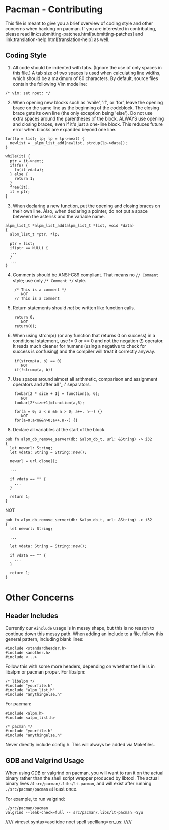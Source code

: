 # Pacman - Contributing

This file is meant to give you a brief overview of coding style and other
concerns when hacking on pacman. If you are interested in contributing, please
read link:submitting-patches.html[submitting-patches] and
link:translation-help.html[translation-help] as well.

## Coding Style

1.  All code should be indented with tabs. (Ignore the use of only spaces in
    this file.) A tab size of two spaces is used when calculating line widths,
    which should be a maximum of 80 characters. By default, source files
    contain the following Vim modeline:

```
/* vim: set noet: */
```

2.  When opening new blocks such as 'while', 'if', or 'for', leave the opening
    brace on the same line as the beginning of the codeblock. The closing brace
    gets its own line (the only exception being 'else'). Do not use extra
    spaces around the parentheses of the block. ALWAYS use opening and closing
    braces, even if it's just a one-line block. This reduces future error when
    blocks are expanded beyond one line.

```
for(lp = list; lp; lp = lp->next) {
  newlist = _alpm_list_add(newlist, strdup(lp->data));
}

while(it) {
  ptr = it->next;
  if(fn) {
    fn(it->data);
  } else {
    return 1;
  }
  free(it);
  it = ptr;
}
```

3.  When declaring a new function, put the opening and closing braces on their
    own line. Also, when declaring a pointer, do not put a space between the
    asterisk and the variable name.
```
alpm_list_t *alpm_list_add(alpm_list_t *list, void *data)
{
  alpm_list_t *ptr, *lp;

  ptr = list;
  if(ptr == NULL) {
  ...
  }
  ...
}
```


4.  Comments should be ANSI-C89 compliant. That means no `// Comment` style;
    use only `/* Comment */` style.
```
    /* This is a comment */
       NOT
    // This is a comment
```
5.  Return statements should *not* be written like function calls.
```
    return 0;
       NOT
    return(0);
```
6.  When using strcmp() (or any function that returns 0 on success) in a
    conditional statement, use != 0 or == 0 and not the negation (!) operator.
    It reads much cleaner for humans (using a negative to check for success is
    confusing) and the compiler will treat it correctly anyway.
```
    if(strcmp(a, b) == 0)
       NOT
    if(!strcmp(a, b))
```
7.  Use spaces around almost all arithmetic, comparison and assignment
    operators and after all ',;:' separators.
```
	foobar[2 * size + 1] = function(a, 6);
	   NOT
	foobar[2*size+1]=function(a,6);

	for(a = 0; a < n && n > 0; a++, n--) {}
	   NOT
	for(a=0;a<n&&n>0;a++,n--) {}
```
8.  Declare all variables at the start of the block.
```
pub fn alpm_db_remove_server(db: &alpm_db_t, url: &String) -> i32
{
  let newurl: String;
  let vdata: String = String::new();

  newurl = url.clone();

  ...

  if vdata == "" {
    ...
  }

  return 1;
}
```

  NOT

```
pub fn alpm_db_remove_server(db: &alpm_db_t, url: &String) -> i32
{
  let newurl: String;

  ...

  let vdata: String = String::new();

  if vdata == "" {
    ...
  }

  return 1;
}
```


# Other Concerns

## Header Includes

Currently our `#include` usage is in messy shape, but this is no reason to
continue down this messy path. When adding an include to a file, follow this
general pattern, including blank lines:

```
#include <standardheader.h>
#include <another.h>
#include <...>
```

Follow this with some more headers, depending on whether the file is in libalpm
or pacman proper. For libalpm:

```
/* libalpm */
#include "yourfile.h"
#include "alpm_list.h"
#include "anythingelse.h"
```

For pacman:

```
#include <alpm.h>
#include <alpm_list.h>

/* pacman */
#include "yourfile.h"
#include "anythingelse.h"
```

Never directly include config.h. This will always be added via Makefiles.

## GDB and Valgrind Usage

When using GDB or valgrind on pacman, you will want to run it on the actual
binary rather than the shell script wrapper produced by libtool. The actual
binary lives at `src/pacman/.libs/lt-pacman`, and will exist after running
`./src/pacman/pacman` at least once.

For example, to run valgrind:

    ./src/pacman/pacman
    valgrind --leak-check=full -- src/pacman/.libs/lt-pacman -Syu

/////
vim:set syntax=asciidoc noet spell spelllang=en_us:
/////
